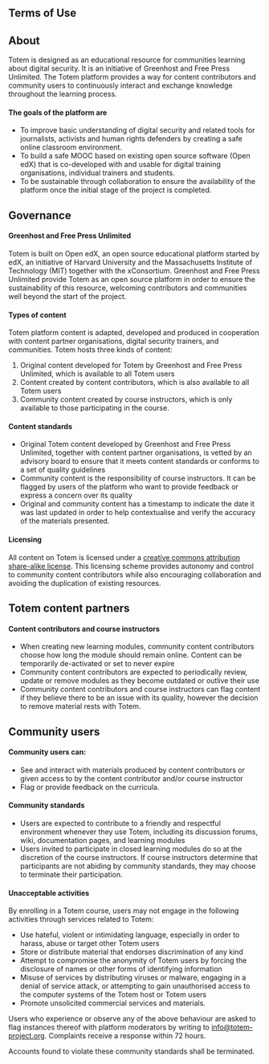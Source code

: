Terms of Use
------------

About
-----

Totem is designed as an educational resource for communities learning about digital security. It is an initiative of Greenhost and Free Press Unlimited. The Totem platform provides a way for content contributors and community users to continuously interact and exchange knowledge throughout the learning process.

#### The goals of the platform are

*   To improve basic understanding of digital security and related tools for journalists, activists and human rights defenders by creating a safe online classroom environment.
*   To build a safe MOOC based on existing open source software (Open edX) that is co-developed with and usable for digital training organisations, individual trainers and students.
*   To be sustainable through collaboration to ensure the availability of the platform once the initial stage of the project is completed.

Governance
----------

#### Greenhost and Free Press Unlimited

Totem is built on Open edX, an open source educational platform started by edX, an initiative of Harvard University and the Massachusetts Institute of Technology (MIT) together with the xConsortium. Greenhost and Free Press Unlimited provide Totem as an open source platform in order to ensure the sustainability of this resource, welcoming contributors and communities well beyond the start of the project.

#### Types of content

Totem platform content is adapted, developed and produced in cooperation with content partner organisations, digital security trainers, and communities. Totem hosts three kinds of content:

1.  Original content developed for Totem by Greenhost and Free Press Unlimited, which is available to all Totem users
2.  Content created by content contributors, which is also available to all Totem users
3.  Community content created by course instructors, which is only available to those participating in the course.

#### Content standards

*   Original Totem content developed by Greenhost and Free Press Unlimited, together with content partner organisations, is vetted by an advisory board to ensure that it meets content standards or conforms to a set of quality guidelines
*   Community content is the responsibility of course instructors. It can be flagged by users of the platform who want to provide feedback or express a concern over its quality
*   Original and community content has a timestamp to indicate the date it was last updated in order to help contextualise and verify the accuracy of the materials presented.

#### Licensing

All content on Totem is licensed under a [creative commons attribution share-alike license](https://creativecommons.org/licenses/by-sa/4.0/). This licensing scheme provides autonomy and control to community content contributors while also encouraging collaboration and avoiding the duplication of existing resources.

Totem content partners
----------------------

#### Content contributors and course instructors

*   When creating new learning modules, community content contributors choose how long the module should remain online. Content can be temporarily de-activated or set to never expire
*   Community content contributors are expected to periodically review, update or remove modules as they become outdated or outlive their use
*   Community content contributors and course instructors can flag content if they believe there to be an issue with its quality, however the decision to remove material rests with Totem.

Community users
---------------

#### Community users can:

*   See and interact with materials produced by content contributors or given access to by the content contributor and/or course instructor
*   Flag or provide feedback on the curricula.

#### Community standards

*   Users are expected to contribute to a friendly and respectful environment whenever they use Totem, including its discussion forums, wiki, documentation pages, and learning modules
*   Users invited to participate in closed learning modules do so at the discretion of the course instructors. If course instructors determine that participants are not abiding by community standards, they may choose to terminate their participation.

#### Unacceptable activities

By enrolling in a Totem course, users may not engage in the following activities through services related to Totem:

*   Use hateful, violent or intimidating language, especially in order to harass, abuse or target other Totem users
*   Store or distribute material that endorses discrimination of any kind
*   Attempt to compromise the anonymity of Totem users by forcing the disclosure of names or other forms of identifying information
*   Misuse of services by distributing viruses or malware, engaging in a denial of service attack, or attempting to gain unauthorised access to the computer systems of the Totem host or Totem users
*   Promote unsolicited commercial services and materials.

Users who experience or observe any of the above behaviour are asked to flag instances thereof with platform moderators by writing to [info@totem-project.org](mailto:info@totem-project.org). Complaints receive a response within 72 hours.

Accounts found to violate these community standards shall be terminated.